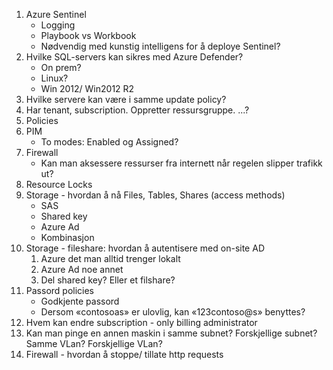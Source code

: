 1. Azure Sentinel
   * Logging
   * Playbook vs Workbook
   * Nødvendig med kunstig intelligens for å deploye Sentinel?
1. Hvilke SQL-servers kan sikres med Azure Defender?
   * On prem?
   * Linux?
   * Win 2012/ Win2012 R2
1. Hvilke servere kan være i samme update policy?
1. Har tenant, subscription. Oppretter ressursgruppe. ...?
1. Policies
1. PIM
   * To modes: Enabled og Assigned?
1. Firewall
   * Kan man aksessere ressurser fra internett når regelen slipper trafikk ut?
1. Resource Locks
1. Storage - hvordan å nå Files, Tables, Shares (access methods)
   * SAS
   * Shared key
   * Azure Ad
   * Kombinasjon
1. Storage - fileshare: hvordan å autentisere med on-site AD
   1. Azure det man alltid trenger lokalt
   1. Azure Ad noe annet
   1. Del shared key? Eller et filshare?
1. Passord policies
   * Godkjente passord
   * Dersom «contosoas» er ulovlig, kan «123contoso@s» benyttes?
1. Hvem kan endre subscription - only billing administrator
1. Kan man pinge en annen maskin i samme subnet? Forskjellige subnet? Samme VLan? Forskjellige VLan?
1. Firewall - hvordan å stoppe/ tillate http requests
